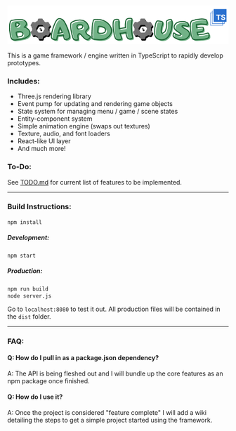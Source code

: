 <!--lint disable no-literal-urls-->
<p align="center">
    <img
      alt="BoardhouseTS"
      src="./data/textures/boardhouse_logo2.png"
      width="600"
    />
</p>

This is a game framework / engine written in TypeScript to rapidly develop prototypes.

### Includes:

* Three.js rendering library
* Event pump for updating and rendering game objects
* State system for managing menu / game / scene states
* Entity-component system
* Simple animation engine (swaps out textures)
* Texture, audio, and font loaders
* React-like UI layer
* And much more!

### To-Do:
See [TODO.md](TODO.md) for current list of features to be implemented.

___
### Build Instructions:
```
npm install
```

##### Development:
```
npm start
```

##### Production:
```
npm run build
node server.js
```

Go to ``localhost:8080`` to test it out. All production files will be contained in the ``dist`` folder.
___

### FAQ:
#### Q: How do I pull in as a package.json dependency?
A: The API is being fleshed out and I will bundle up the core features as an npm package once finished.

#### Q: How do I use it?
A: Once the project is considered "feature complete" I will add a wiki detailing the steps to get a simple project started using the framework.